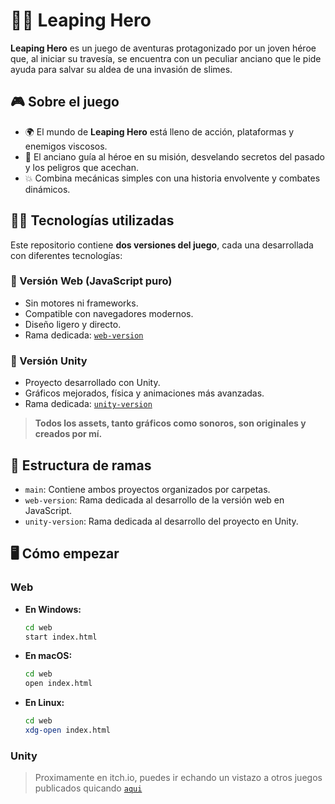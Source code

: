 # 🧗‍♂️ Leaping Hero

**Leaping Hero** es un juego de aventuras protagonizado por un joven héroe que, al iniciar su travesía, se encuentra con un peculiar anciano que le pide ayuda para salvar su aldea de una invasión de slimes.

## 🎮 Sobre el juego

- 🌍 El mundo de **Leaping Hero** está lleno de acción, plataformas y enemigos viscosos.
- 🧓 El anciano guía al héroe en su misión, desvelando secretos del pasado y los peligros que acechan.
- 💥 Combina mecánicas simples con una historia envolvente y combates dinámicos.

## 🧑‍💻 Tecnologías utilizadas

Este repositorio contiene **dos versiones del juego**, cada una desarrollada con diferentes tecnologías:

### 🔹 Versión Web (JavaScript puro)

- Sin motores ni frameworks.
- Compatible con navegadores modernos.
- Diseño ligero y directo.
- Rama dedicada: [`web-version`](https://github.com/tuusuario/leaping-hero/tree/web-version)

### 🔸 Versión Unity

- Proyecto desarrollado con Unity.
- Gráficos mejorados, física y animaciones más avanzadas.
- Rama dedicada: [`unity-version`](https://github.com/tuusuario/leaping-hero/tree/unity-version)

> **Todos los assets, tanto gráficos como sonoros, son originales y creados por mí.**

## 🌱 Estructura de ramas

- `main`: Contiene ambos proyectos organizados por carpetas.
- `web-version`: Rama dedicada al desarrollo de la versión web en JavaScript.
- `unity-version`: Rama dedicada al desarrollo del proyecto en Unity.

## 🖥️ Cómo empezar

### Web

- **En Windows:**
  ```bash
  cd web
  start index.html
  
- **En macOS:**
  ```bash
  cd web
  open index.html

- **En Linux:**
  ```bash
  cd web
  xdg-open index.html

### Unity

> Proximamente en itch.io, puedes ir echando un vistazo a otros juegos publicados quicando  [`aqui`](https://dracoangie.itch.io)
